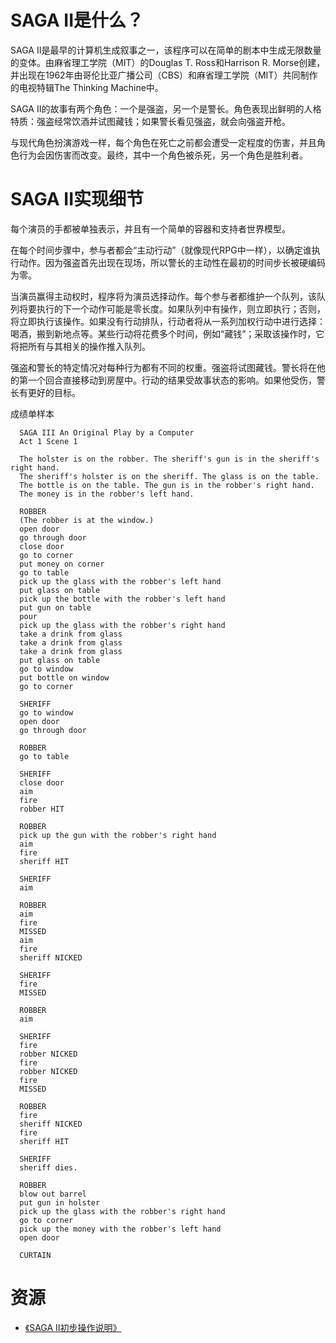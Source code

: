 # SAGA II是什么？
SAGA II是最早的计算机生成叙事之一，该程序可以在简单的剧本中生成无限数量的变体。由麻省理工学院（MIT）的Douglas T. Ross和Harrison R. Morse创建，并出现在1962年由哥伦比亚广播公司（CBS）和麻省理工学院（MIT）共同制作的电视特辑The Thinking Machine中。

SAGA II的故事有两个角色：一个是强盗，另一个是警长。角色表现出鲜明的人格特质：强盗经常饮酒并试图藏钱；如果警长看见强盗，就会向强盗开枪。

与现代角色扮演游戏一样，每个角色在死亡之前都会遭受一定程度的伤害，并且角色行为会因伤害而改变。最终，其中一个角色被杀死，另一个角色是胜利者。

# SAGA II实现细节
每个演员的手都被单独表示，并且有一个简单的容器和支持者世界模型。

在每个时间步骤中，参与者都会“主动行动”（就像现代RPG中一样），以确定谁执行动作。因为强盗首先出现在现场，所以警长的主动性在最初的时间步长被硬编码为零。

当演员赢得主动权时，程序将为演员选择动作。每个参与者都维护一个队列，该队列将要执行的下一个动作可能是零长度。如果队列中有操作，则立即执行；否则，将立即执行该操作。如果没有行动排队，行动者将从一系列加权行动中进行选择：喝酒，搬到新地点等。某些行动将花费多个时间，例如“藏钱”；采取该操作时，它将把所有与其相关的操作推入队列。

强盗和警长的特定情况对每种行为都有不同的权重。强盗将试图藏​​钱。警长将在他的第一个回合直接移动到房屋中。行动的结果受故事状态的影响。如果他受伤，警长有更好的目标。

成绩单样本

      SAGA III An Original Play by a Computer
      Act 1 Scene 1
      
      The holster is on the robber. The sheriff's gun is in the sheriff's right hand.
      The sheriff's holster is on the sheriff. The glass is on the table.
      The bottle is on the table. The gun is in the robber's right hand.
      The money is in the robber's left hand.
      
      ROBBER
      (The robber is at the window.)
      open door
      go through door
      close door
      go to corner
      put money on corner
      go to table
      pick up the glass with the robber's left hand
      put glass on table
      pick up the bottle with the robber's left hand
      put gun on table
      pour
      pick up the glass with the robber's right hand
      take a drink from glass
      take a drink from glass
      take a drink from glass
      put glass on table
      go to window
      put bottle on window
      go to corner
      
      SHERIFF
      go to window
      open door
      go through door
      
      ROBBER
      go to table
      
      SHERIFF
      close door
      aim
      fire
      robber HIT
      
      ROBBER
      pick up the gun with the robber's right hand
      aim
      fire
      sheriff HIT
      
      SHERIFF
      aim
      
      ROBBER
      aim
      fire
      MISSED
      aim
      fire
      sheriff NICKED
      
      SHERIFF
      fire
      MISSED
      
      ROBBER
      aim
      
      SHERIFF
      fire
      robber NICKED
      fire
      robber NICKED
      fire
      MISSED
      
      ROBBER
      fire
      sheriff NICKED
      fire
      sheriff HIT
      
      SHERIFF
      sheriff dies.
      
      ROBBER
      blow out barrel
      put gun in holster
      pick up the glass with the robber's right hand
      go to corner
      pick up the money with the robber's left hand
      open door
      
      CURTAIN
      

# 资源

* [《SAGA II初步操作说明》](http://bitsavers.trailing-edge.com/pdf/mit/tx-0/memos/Morse_SAGAII_Oct60.pdf)